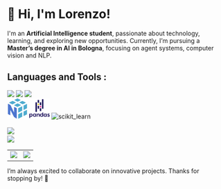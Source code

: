 
# 👋 Hi, I'm Lorenzo!

I'm an **Artificial Intelligence student**, passionate about technology, learning, and exploring new opportunities. Currently, I’m pursuing a **Master’s degree in AI in Bologna**, focusing on agent systems, computer vision and NLP.
## Languages and Tools : 

<p align="left">
   <img src="https://skillicons.dev/icons?i=python" />
   <img src="https://skillicons.dev/icons?i=pytorch" />
   <img src="https://skillicons.dev/icons?i=tensorflow" /> </br>
   <img src="https://github.com/devicons/devicon/blob/master/icons/numpy/numpy-original.svg" title="Numpy" alt="Numpy" width="47" height="47"/>
   <img src="https://github.com/devicons/devicon/blob/master/icons/pandas/pandas-original-wordmark.svg" alt="pandas" width="47" height="47"/>      
   <img src="https://upload.wikimedia.org/wikipedia/commons/0/05/Scikit_learn_logo_small.svg" alt="scikit_learn" width="47" height="47"/><br><br>
   <img src="https://skillicons.dev/icons?i=mysql,linux,git" /><br>
   <img src="https://skillicons.dev/icons?i=pytorch" /><br>
   
  
</p> 
  
<center>
   <table >
       <tr>
           <td>
               <img src="https://github-readme-streak-stats.herokuapp.com/?user=LorenzoVenturi&theme=dracula" /><br />
           </td>
           <td>
               <img src="https://github-readme-stats.vercel.app/api/top-langs/?username=LorenzoVenturi&layout=compact&hide_border=true&theme=dracula&langs_count=6"/>
           </td>
       </tr>
   </table>
</center>


I’m always excited to collaborate on innovative projects. Thanks for stopping by! 🌟

